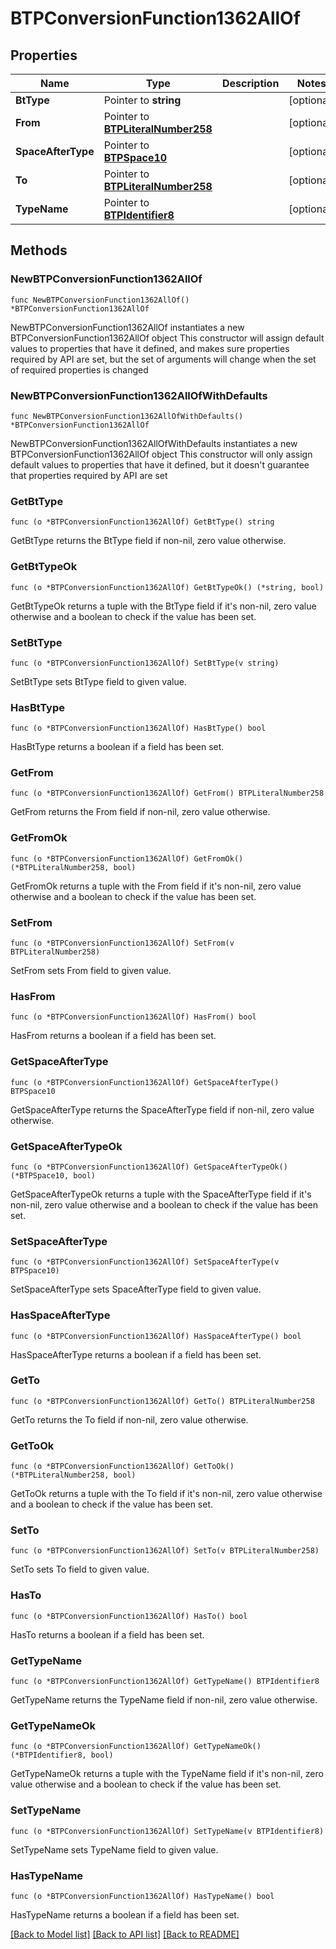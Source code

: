 # BTPConversionFunction1362AllOf

## Properties

Name | Type | Description | Notes
------------ | ------------- | ------------- | -------------
**BtType** | Pointer to **string** |  | [optional] 
**From** | Pointer to [**BTPLiteralNumber258**](BTPLiteralNumber-258.md) |  | [optional] 
**SpaceAfterType** | Pointer to [**BTPSpace10**](BTPSpace-10.md) |  | [optional] 
**To** | Pointer to [**BTPLiteralNumber258**](BTPLiteralNumber-258.md) |  | [optional] 
**TypeName** | Pointer to [**BTPIdentifier8**](BTPIdentifier-8.md) |  | [optional] 

## Methods

### NewBTPConversionFunction1362AllOf

`func NewBTPConversionFunction1362AllOf() *BTPConversionFunction1362AllOf`

NewBTPConversionFunction1362AllOf instantiates a new BTPConversionFunction1362AllOf object
This constructor will assign default values to properties that have it defined,
and makes sure properties required by API are set, but the set of arguments
will change when the set of required properties is changed

### NewBTPConversionFunction1362AllOfWithDefaults

`func NewBTPConversionFunction1362AllOfWithDefaults() *BTPConversionFunction1362AllOf`

NewBTPConversionFunction1362AllOfWithDefaults instantiates a new BTPConversionFunction1362AllOf object
This constructor will only assign default values to properties that have it defined,
but it doesn't guarantee that properties required by API are set

### GetBtType

`func (o *BTPConversionFunction1362AllOf) GetBtType() string`

GetBtType returns the BtType field if non-nil, zero value otherwise.

### GetBtTypeOk

`func (o *BTPConversionFunction1362AllOf) GetBtTypeOk() (*string, bool)`

GetBtTypeOk returns a tuple with the BtType field if it's non-nil, zero value otherwise
and a boolean to check if the value has been set.

### SetBtType

`func (o *BTPConversionFunction1362AllOf) SetBtType(v string)`

SetBtType sets BtType field to given value.

### HasBtType

`func (o *BTPConversionFunction1362AllOf) HasBtType() bool`

HasBtType returns a boolean if a field has been set.

### GetFrom

`func (o *BTPConversionFunction1362AllOf) GetFrom() BTPLiteralNumber258`

GetFrom returns the From field if non-nil, zero value otherwise.

### GetFromOk

`func (o *BTPConversionFunction1362AllOf) GetFromOk() (*BTPLiteralNumber258, bool)`

GetFromOk returns a tuple with the From field if it's non-nil, zero value otherwise
and a boolean to check if the value has been set.

### SetFrom

`func (o *BTPConversionFunction1362AllOf) SetFrom(v BTPLiteralNumber258)`

SetFrom sets From field to given value.

### HasFrom

`func (o *BTPConversionFunction1362AllOf) HasFrom() bool`

HasFrom returns a boolean if a field has been set.

### GetSpaceAfterType

`func (o *BTPConversionFunction1362AllOf) GetSpaceAfterType() BTPSpace10`

GetSpaceAfterType returns the SpaceAfterType field if non-nil, zero value otherwise.

### GetSpaceAfterTypeOk

`func (o *BTPConversionFunction1362AllOf) GetSpaceAfterTypeOk() (*BTPSpace10, bool)`

GetSpaceAfterTypeOk returns a tuple with the SpaceAfterType field if it's non-nil, zero value otherwise
and a boolean to check if the value has been set.

### SetSpaceAfterType

`func (o *BTPConversionFunction1362AllOf) SetSpaceAfterType(v BTPSpace10)`

SetSpaceAfterType sets SpaceAfterType field to given value.

### HasSpaceAfterType

`func (o *BTPConversionFunction1362AllOf) HasSpaceAfterType() bool`

HasSpaceAfterType returns a boolean if a field has been set.

### GetTo

`func (o *BTPConversionFunction1362AllOf) GetTo() BTPLiteralNumber258`

GetTo returns the To field if non-nil, zero value otherwise.

### GetToOk

`func (o *BTPConversionFunction1362AllOf) GetToOk() (*BTPLiteralNumber258, bool)`

GetToOk returns a tuple with the To field if it's non-nil, zero value otherwise
and a boolean to check if the value has been set.

### SetTo

`func (o *BTPConversionFunction1362AllOf) SetTo(v BTPLiteralNumber258)`

SetTo sets To field to given value.

### HasTo

`func (o *BTPConversionFunction1362AllOf) HasTo() bool`

HasTo returns a boolean if a field has been set.

### GetTypeName

`func (o *BTPConversionFunction1362AllOf) GetTypeName() BTPIdentifier8`

GetTypeName returns the TypeName field if non-nil, zero value otherwise.

### GetTypeNameOk

`func (o *BTPConversionFunction1362AllOf) GetTypeNameOk() (*BTPIdentifier8, bool)`

GetTypeNameOk returns a tuple with the TypeName field if it's non-nil, zero value otherwise
and a boolean to check if the value has been set.

### SetTypeName

`func (o *BTPConversionFunction1362AllOf) SetTypeName(v BTPIdentifier8)`

SetTypeName sets TypeName field to given value.

### HasTypeName

`func (o *BTPConversionFunction1362AllOf) HasTypeName() bool`

HasTypeName returns a boolean if a field has been set.


[[Back to Model list]](../README.md#documentation-for-models) [[Back to API list]](../README.md#documentation-for-api-endpoints) [[Back to README]](../README.md)


